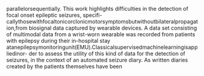 parallelorsequentially.
This work highlights difficulties in the detection of focal onset epileptic seizures, specifi-
callythosewithfocaltonicorclonicmotorsymptomsbutwithoutbilateralpropagation,from
biosignal data captured by wearable devices. A data set consisting of multimodal data from a
wrist-worn wearable was recorded from patients with epilepsy during their in-hospital stay
atanepilepsymonitoringunit(EMU).Classicalsupervisedmachinelearningisappliedinor-
der to assess the utility of this kind of data for the detection of seizures, in the context of
an automated seizure diary. As written diaries created by the patients themselves have been
